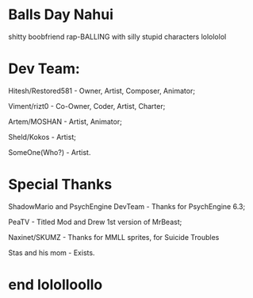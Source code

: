 # Balls Day Nahui
shitty boobfriend rap-BALLING with silly stupid characters lolololol

# Dev Team:
Hitesh/Restored581 - Owner, Artist, Composer, Animator;

Viment/rizt0 - Co-Owner, Coder, Artist, Charter;

Artem/MOSHAN - Artist, Animator;

Sheld/Kokos - Artist;

SomeOne(Who?) - Artist.

# Special Thanks
ShadowMario and PsychEngine DevTeam - Thanks for PsychEngine 6.3;

PeaTV - Titled Mod and Drew 1st version of MrBeast;

Naxinet/SKUMZ - Thanks for MMLL sprites, for Suicide Troubles

Stas and his mom - Exists.
# end lololloollo

